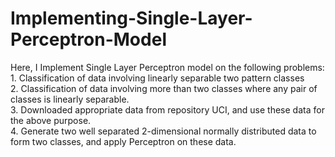 # Implementing-Single-Layer-Perceptron-Model   

Here, I Implement Single Layer Perceptron model on the following problems:   
    1. Classification of data involving linearly separable two pattern classes    
    2. Classification of data involving more than two classes where any pair of classes is linearly separable.    
    3. Downloaded appropriate data from repository UCI, and use these data for the above purpose.    
    4. Generate two well separated 2-dimensional normally distributed data to form two classes, and apply Perceptron on these data.     
